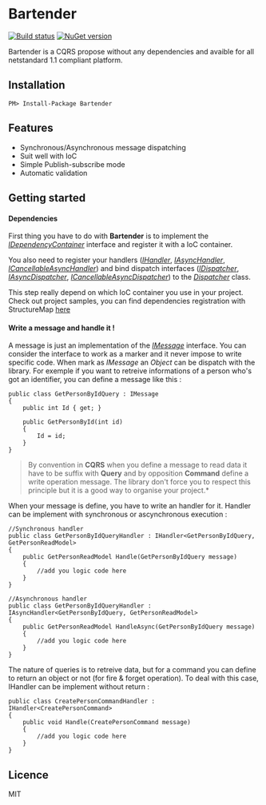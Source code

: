 # Bartender

[![Build status](https://ci.appveyor.com/api/projects/status/9sajnjc8wfmnrd6n?svg=true)](https://ci.appveyor.com/project/Vtek/bartender) [![NuGet version](https://badge.fury.io/nu/Bartender.svg)](https://badge.fury.io/nu/Bartender)

Bartender is a CQRS propose without any dependencies and avaible for all netstandard 1.1 compliant platform.


## Installation

```
PM> Install-Package Bartender
```


## Features

  * Synchronous/Asynchronous message dispatching
  * Suit well with IoC
  * Simple Publish-subscribe mode
  * Automatic validation


## Getting started

#### Dependencies
First thing you have to do with **Bartender** is to implement the *[IDependencyContainer](https://github.com/Vtek/Bartender/blob/master/src/Bartender/IDependencyContainer.cs)* interface and register it with a IoC container. 

You also need to register your handlers (*[IHandler](https://github.com/Vtek/Bartender/blob/master/src/Bartender/IHandler.cs)*, *[IAsyncHandler](https://github.com/Vtek/Bartender/blob/master/src/Bartender/IAsyncHandler.cs)*, *[ICancellableAsyncHandler](https://github.com/Vtek/Bartender/blob/master/src/Bartender/ICancellableAsyncHandler.cs)*) and bind dispatch interfaces (*[IDispatcher](https://github.com/Vtek/Bartender/blob/master/src/Bartender/IDispatcher.cs)*, *[IAsyncDispatcher](https://github.com/Vtek/Bartender/blob/master/src/Bartender/IAsyncDispatcher.cs)*, *[ICancellableAsyncDispatcher](https://github.com/Vtek/Bartender/blob/master/src/Bartender/ICancellableAsyncDispatcher.cs)*) to the *[Dispatcher](https://github.com/Vtek/Bartender/blob/master/src/Bartender/Dispatcher.cs)* class.

This step really depend on which IoC container you use in your project. Check out project samples, you can find dependencies registration with StructureMap [here](https://github.com/Vtek/Bartender/blob/master/samples/ConsoleApplication/ConsoleApplication/Registries/InfrastructureRegistry.cs)

#### Write a message and handle it !
A message is just an implementation of the *[IMessage](https://github.com/Vtek/Bartender/blob/master/src/Bartender/IMessage.cs)* interface. You can consider the interface to work as a marker and it never impose to write specific code. When mark as *IMessage* an *Object* can be dispatch with the library. For exemple if you want to retreive informations of a person who's got an identifier, you can define a message like this :

```Csharp
public class GetPersonByIdQuery : IMessage
{
    public int Id { get; }
    
    public GetPersonById(int id)
    {
        Id = id;
    }
}
```

> By convention in **CQRS** when you define a message to read data it have to be suffix with **Query** and by opposition **Command** define a write operation message. The library don't force you to respect this principle but it is a good way to organise your project.*

When your message is define, you have to write an handler for it. Handler can be implement with synchronous or ascynchronous execution :

```Csharp
//Synchronous handler
public class GetPersonByIdQueryHandler : IHandler<GetPersonByIdQuery, GetPersonReadModel>
{
    public GetPersonReadModel Handle(GetPersonByIdQuery message)
    {
        //add you logic code here
    }
}

//Asynchronous handler
public class GetPersonByIdQueryHandler : IAsyncHandler<GetPersonByIdQuery, GetPersonReadModel>
{
    public GetPersonReadModel HandleAsync(GetPersonByIdQuery message)
    {
        //add you logic code here
    }
}

```

The nature of queries is to retreive data, but for a command you can define to return an object or not (for fire & forget operation). To deal with this case, IHandler can be implement without return :

```Csharp
public class CreatePersonCommandHandler : IHandler<CreatePersonCommand>
{
    public void Handle(CreatePersonCommand message)
    {
        //add you logic code here
    }
}
```



## Licence

MIT
